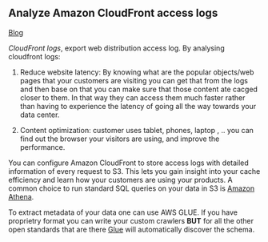 ## Analyze Amazon CloudFront access logs

[Blog](https://aws.amazon.com/blogs/big-data/analyze-your-amazon-cloudfront-access-logs-at-scale/)

*CloudFront logs*, export web distribution access log. By analysing cloudfront logs:

1. Reduce website latency: By knowing what are the popular objects/web pages that your customers are visiting you can get that from the logs and then base on that you can make sure that those content ate cacged closer to them. In that way they can access them much faster rather than having to experience the latency of going all the way towards your data center.

2. Content optimization: customer uses tablet, phones, laptop , .. you can find out the browser your visitors are using, and improve the performance. 

You can configure Amazon CloudFront to store access logs with detailed information of every request to S3. This lets you gain insight into your cache efficiency and learn how your customers are using your products. A common choice to run standard SQL queries on your data in S3 is [Amazon Athena](https://aws.amazon.com/blogs/big-data/easily-query-aws-service-logs-using-amazon-athena/). 

To extract metadata of your data one can use AWS GLUE. If you have proprietry format you can write your custom crawlers **BUT** for all the other open standards that are there [Glue](https://aws.amazon.com/blogs/big-data/work-with-partitioned-data-in-aws-glue/) will automatically discover the schema. 


